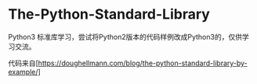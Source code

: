 # The-Python-Standard-Library
Python3 标准库学习，尝试将Python2版本的代码样例改成Python3的，仅供学习交流。

代码来自[https://doughellmann.com/blog/the-python-standard-library-by-example/]

